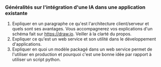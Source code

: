 ### Généralités sur l'intégration d'une IA dans une application existante
1. Expliquer en un paragraphe ce qu'est l'architecture client/serveur et quels sont ses avantages. Vous accompagnerez vos explications d'un schéma fait sur https://draw.io. Veiller à la clarté du propos.
2. Expliquer ce qu'est un web service et son utilité dans le développement d'applications.
3. Expliquer en quoi un modèle packagé dans un web service permet de l'utiliser en production et pourquoi c'est une bonne idée par rapport à utiliser un script python.


